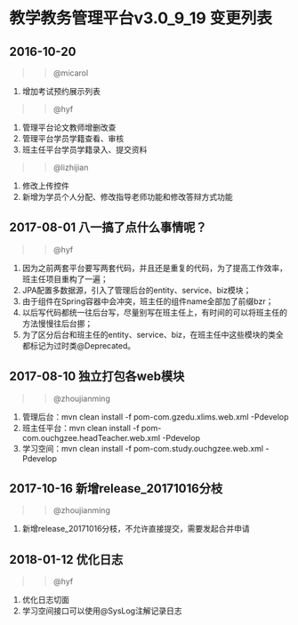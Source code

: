# 教学教务管理平台v3.0_9_19 变更列表

## 2016-10-20 
>> @micarol
1. 增加考试预约展示列表

>> @hyf
1. 管理平台论文教师增删改查
2. 管理平台学员学籍查看、审核
3. 班主任平台学员学籍录入、提交资料

>> @lizhijian 
1. 修改上传控件 
2. 新增为学员个人分配、修改指导老师功能和修改答辩方式功能

## 2017-08-01 八一搞了点什么事情呢？
>> @hyf
1. 因为之前两套平台要写两套代码，并且还是重复的代码，为了提高工作效率，班主任项目重构了一遍；
2. JPA配置多数据源，引入了管理后台的entity、service、biz模块；
3. 由于组件在Spring容器中会冲突，班主任的组件name全部加了前缀bzr；
4. 以后写代码都统一往后台写，尽量别写在班主任上，有时间的可以将班主任的方法慢慢往后台挪；
5. 为了区分后台和班主任的entity、service、biz，在班主任中这些模块的类全都标记为过时类@Deprecated。

## 2017-08-10 独立打包各web模块
>> @zhoujianming
1. 管理后台：mvn clean install -f pom-com.gzedu.xlims.web.xml -Pdevelop
2. 班主任平台：mvn clean install -f pom-com.ouchgzee.headTeacher.web.xml -Pdevelop
3. 学习空间：mvn clean install -f pom-com.study.ouchgzee.web.xml -Pdevelop

## 2017-10-16 新增release_20171016分枝
>> @zhoujianming
1. 新增release_20171016分枝，不允许直接提交，需要发起合并申请  

## 2018-01-12 优化日志
>> @hyf
1. 优化日志切面
2. 学习空间接口可以使用@SysLog注解记录日志
